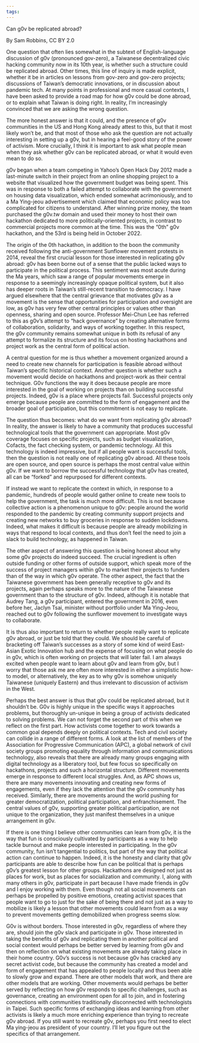 ```yaml
---
tags:
---
```


Can g0v be replicated abroad?

By Sam Robbins, CC BY 2.0

One question that often lies somewhat in the subtext of English-language discussion of g0v (pronounced gov-zero), a Taiwanese decentralized civic hacking community now in its 10th year, is whether such a structure could be replicated abroad. Other times, this line of inquiry is made explicit, whether it be in articles on lessons from gov-zero and gov-zero projects; discussions of Taiwan’s democratic innovations, or in discussion about pandemic tech. At many points in professional and more casual contexts, I have been asked to provide a road map for how g0v could be done abroad, or to explain what Taiwan is doing right. In reality, I’m increasingly convinced that we are asking the wrong question. 

The more honest answer is that it could, and the presence of g0v communities in the US and Hong Kong already attest to this, but that it most likely won’t be, and that most of those who ask the question are not actually interesting in setting up a g0v, but in hearing a feel-good story of the power of activism. More crucially, I think it is important to ask what people mean when they ask whether g0v can be replicated abroad, or what it would even mean to do so. 

g0v began when a team competing in Yahoo’s Open Hack Day 2012 made a last-minute switch in their project from an online shopping project to a website that visualized how the government budget was being spent. This was in response to both a failed attempt to collaborate with the government on housing data visualization, which ended somewhat acrimoniously, and to a Ma Ying-jeou advertisement which claimed that economic policy was too complicated for citizens to understand. After winning prize money, the team purchased the g0v.tw domain and used their money to host their own hackathon dedicated to more politically-oriented projects, in contrast to commercial projects more common at the time. This was the “0th” g0v hackathon, and the 53rd is being held in October 2022. 

The origin of the 0th hackathon, in addition to the boon the community received following the anti-government Sunflower movement protests in 2014, reveal the first crucial lesson for those interested in replicating g0v abroad: g0v has been borne out of a sense that the public lacked ways to participate in the political process. This sentiment was most acute during the Ma years, which saw a range of popular movements emerge in response to a seemingly increasingly opaque political system, but it also has deeper roots in Taiwan’s still-recent transition to democracy. I have argued elsewhere that the central grievance that motivates g0v as a movement is the sense that opportunities for participation and oversight are low, as g0v has very few other central principles or values other than openness, sharing and open source. Professor Mei-Chun Lee has referred to this as g0v’s attempt to “hack governance” by creating alternative forms of collaboration, solidarity, and ways of working together. In this respect, the g0v community remains somewhat unique in both its refusal of any attempt to formalize its structure and its focus on hosting hackathons and project work as the central form of political action. 

A central question for me is thus whether a movement organized around a need to create new channels for participation is feasible abroad without Taiwan’s specific historical context. Another question is whether such a movement would decide on hackathons and project-work as their central technique. G0v functions the way it does because people are more interested in the goal of working on projects than on building successful projects. Indeed, g0v is a place where projects fail. Successful projects only emerge because people are committed to the form of engagement and the broader goal of participation, but this commitment is not easy to replicate. 

The question thus becomes: what do we want from replicating g0v abroad? In reality, the answer is likely to have a community that produces successful technological tools that the government can appropriate. Most g0v coverage focuses on specific projects, such as budget visualization, Cofacts, the fact checking system, or pandemic technology. All this technology is indeed impressive, but if all people want is successful tools, then the question is not really one of replicating g0v abroad. All these tools are open source, and open source is perhaps the most central value within g0v. If we want to borrow the successful technology that g0v has created, all can be “forked” and repurposed for different contexts. 

If instead we want to replicate the context in which, in response to a pandemic, hundreds of people would gather online to create new tools to help the government, the task is much more difficult. This is not because collective action is a phenomenon unique to g0v: people around the world responded to the pandemic by creating community support projects and creating new networks to buy groceries in response to sudden lockdowns. Indeed, what makes it difficult is because people are already mobilizing in ways that respond to local contexts, and thus don’t feel the need to join a slack to build technology, as happened in Taiwan. 

The other aspect of answering this question is being honest about why some g0v projects do indeed succeed. The crucial ingredient is often outside funding or other forms of outside support, which speak more of the success of project managers within g0v to market their projects to funders than of the way in which g0v operate. The other aspect, the fact that the Taiwanese government has been generally receptive to g0v and its projects, again perhaps speaks more to the nature of the Taiwanese government than to the structure of g0v. Indeed, although it is notable that Audrey Tang, a g0v participant, entered the government in 2016, even before her, Jaclyn Tsai, minister without portfolio under Ma Ying-Jeou, reached out to g0v following the sunflower movement to investigate ways to collaborate. 

It is thus also important to return to whether people really want to replicate g0v abroad, or just be told that they could. We should be careful of bracketing off Taiwan’s successes as a story of some kind of weird East-Asian Exotic Innovation hub and the expense of focusing on what people do in g0v, which is often working on projects that will later fail. I am always excited when people want to learn about g0v and learn from g0v, but I worry that those ask me are often more interested in either a simplistic how-to model, or alternatively, the key as to why g0v is somehow uniquely Taiwanese (uniquely Eastern) and thus irrelevant to discussion of activism in the West. 

Perhaps the best answer is thus that g0v could be replicated abroad, but it shouldn’t be. G0v is highly unique in the specific ways it approaches problems, but thoroughly un-unique in being a group of activists dedicated to solving problems. We can not forget the second part of this when we reflect on the first part. How activists come together to work towards a common goal depends deeply on political contexts. Tech and civil society can collide in a range of different forms. A look at the list of members of the Association for Progressive Communication (APC), a global network of civil society groups promoting equality through information and communications technology, also reveals that there are already many groups engaging with digital technology as a liberatory tool, but few focus so specifically on hackathons, projects and such a horizontal structure. Different movements emerge in response to different local struggles. And, as APC shows us, there are many movements innovating and creating new forms of engagements, even if they lack the attention that the g0v community has received. Similarly, there are movements around the world pushing for greater democratization, political participation, and enfranchisement. The central values of g0v, supporting greater political participation, are not unique to the organization, they just manifest themselves in a unique arrangement in g0v. 

If there is one thing I believe other communities can learn from g0v, it is the way that fun is consciously cultivated by participants as a way to help tackle burnout and make people interested in participating. In the g0v community, fun isn’t tangential to politics, but part of the way that political action can continue to happen. Indeed, it is the honesty and clarity that g0v participants are able to describe how fun can be political that is perhaps g0v’s greatest lesson for other groups. Hackathons are designed not just as places for work, but as places for socialization and community. I, along with many others in g0v, participate in part because I have made friends in g0v and I enjoy working with them. Even though not all social movements can perhaps be propelled by positive emotions, creating activist spaces that people want to go to just for the sake of being there and not just as a way to mobilize is likely a lesson that other movements could learn from as a way to prevent movements getting demobilized when progress seems slow. 

G0v is without borders. Those interested in g0v, regardless of where they are, should join the g0v slack and participate in g0v. Those interested in taking the benefits of g0v and replicating them in another political and social context would perhaps be better served by learning from g0v and then on reflection on what existing movements are already taking place in their home country. G0v’s success is not because g0v has cracked any secret activist code, but because the community has created a model and form of engagement that has appealed to people locally and thus been able to slowly grow and expand. There are other models that work, and there are other models that are working. Other movements would perhaps be better served by reflecting on how g0v responds to specific challenges, such as governance, creating an environment open for all to join, and in fostering connections with communities traditionally disconnected with technologists in Taipei. Such specific forms of exchanging ideas and learning from other activists is likely a much more enriching experience than trying to recreate g0v abroad. If you still want to recreate g0v, perhaps you first need to elect Ma ying-jeou as president of your country. I’ll let you figure out the specifics of that arrangement. 